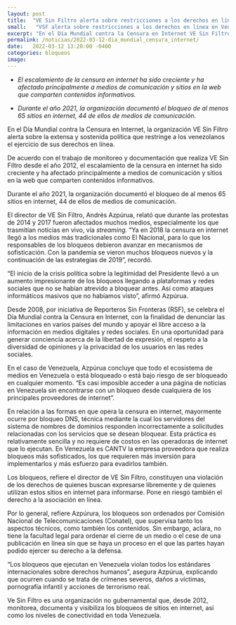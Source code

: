 ```yaml
---
layout: post
title:  "VE Sin Filtro alerta sobre restricciones a los derechos en línea en Venezuela"
small:   "VSF alerta sobre restricciones a los derechos en línea en Venezuela"
excerpt: "En el Día Mundial contra la Censura en Internet VE Sin Filtro alerta sobre la extensa y sostenida política que restringe a los venezolanos el ejercicio de sus derechos en línea"
permalink: /noticias/2022-03-12-dia_mundial_censura_internet/
date:   2022-03-12 13:20:00 -0400
categories: bloqueos
image:
---
```


- _El escalamiento de la censura en internet ha sido creciente y ha afectado principalmente a medios de comunicación y sitios en la web que comparten contenidos informativos._

- _Durante el año 2021, la organización documentó el bloqueo de al menos 65 sitios en internet, 44 de ellos de medios de comunicación._

En el Día Mundial contra la Censura en Internet, la organización VE Sin Filtro alerta sobre la extensa y sostenida política que restringe a los venezolanos el ejercicio de sus derechos en línea.

De acuerdo con el trabajo de monitoreo y documentación que realiza VE Sin Filtro desde el año 2012, el escalamiento de la censura en internet ha sido creciente y ha afectado principalmente a medios de comunicación y sitios en la web que comparten contenidos informativos.

Durante el año 2021, la organización documentó el bloqueo de al menos 65 sitios en internet, 44 de ellos de medios de comunicación.

El director de VE Sin Filtro, Andrés Azpúrua, relató que durante las protestas de 2014 y 2017 fueron afectados muchos medios, especialmente los que trasmitían noticias en vivo, vía _streaming._ “Ya en 2018 la censura en internet llegó a los medios más tradicionales como El Nacional, para lo que los responsables de los bloqueos debieron avanzar en mecanismos de sofisticación. Con la pandemia se vieron muchos bloqueos nuevos y la continuación de las estrategias de 2019”, recordó.

“El inicio de la crisis política sobre la legitimidad del Presidente llevó a un aumento impresionante de los bloqueos llegando a plataformas y redes sociales que no se habían atrevido a bloquear antes. Así como ataques informáticos masivos que no habíamos visto”, afirmó Azpúrua.

Desde 2008, por iniciativa de Reporteros Sin Fronteras (RSF), se celebra el Día Mundial contra la Censura en Internet, con la finalidad de denunciar las limitaciones en varios países del mundo y apoyar el libre acceso a la información en medios digitales y redes sociales. En una oportunidad para generar conciencia acerca de la libertad de expresión, el respeto a la diversidad de opiniones y la privacidad de los usuarios en las redes sociales.

En el caso de Venezuela, Azpúrua concluye que todo el ecosistema de medios en Venezuela o está bloqueado o está bajo riesgo de ser bloqueado en cualquier momento. “Es casi imposible acceder a una página de noticias en Venezuela sin encontrarse con un bloqueo desde cualquiera de los principales proveedores de internet”.

En relación a las formas en que opera la censura en internet, mayormente ocurre por bloqueo DNS, técnica mediante la cual los servidores del sistema de nombres de dominios responden incorrectamente a solicitudes relacionadas con los servicios que se desean bloquear. Esta práctica es relativamente sencilla y no requiere de costos en las operadoras de internet que lo ejecutan. En Venezuela es CANTV la empresa proveedora que realiza bloqueos más sofisticados, los que requieren más inversión para implementarlos y más esfuerzo para evadirlos también.

Los bloqueos, refiere el director de VE Sin Filtro, constituyen una violación de los derechos de quienes buscan expresarse libremente y de quienes utilizan estos sitios en internet para informarse. Pone en riesgo también el derecho a la asociación en línea.

Por lo general, refiere Azpúrura, los bloqueos son ordenados por Comisión Nacional de Telecomunicaciones (Conatel), que supervisa tanto los aspectos técnicos, como también los contenidos. Sin embargo, aclara, no tiene la facultad legal para ordenar el cierre de un medio o el cese de una publicación en línea sin que se haya un proceso en el que las partes hayan podido ejercer su derecho a la defensa.

“Los bloqueos que ejecutan en Venezuela violan todos los estándares internacionales sobre derechos humanos”, asegura Azpúrua, explicando que ocurren cuando se trata de crímenes severos, daños a víctimas, pornografía infantil y acciones de terrorismo real.

Ve Sin Filtro es una organización no gubernamental que, desde 2012, monitorea, documenta y visibiliza los bloqueos de sitios en internet, así como los niveles de conectividad en toda Venezuela.
